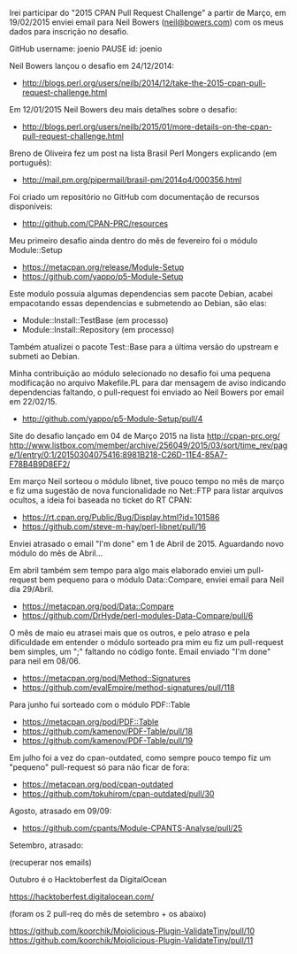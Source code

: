 Irei participar do "2015 CPAN Pull Request Challenge" a partir de Março, em
19/02/2015 enviei email para Neil Bowers (neil@bowers.com) com os meus dados
para inscrição no desafio.

GitHub username: joenio
PAUSE id: joenio

Neil Bowers lançou o desafio em 24/12/2014:
* http://blogs.perl.org/users/neilb/2014/12/take-the-2015-cpan-pull-request-challenge.html

Em 12/01/2015 Neil Bowers deu mais detalhes sobre o desafio:
* http://blogs.perl.org/users/neilb/2015/01/more-details-on-the-cpan-pull-request-challenge.html

Breno de Oliveira fez um post na lista Brasil Perl Mongers explicando (em português):
* http://mail.pm.org/pipermail/brasil-pm/2014q4/000356.html

Foi criado um repositório no GitHub com documentação de recursos disponíveis:
* http://github.com/CPAN-PRC/resources

Meu primeiro desafio ainda dentro do mês de fevereiro foi o módulo Module::Setup

* https://metacpan.org/release/Module-Setup
* https://github.com/yappo/p5-Module-Setup

Este modulo possuía algumas dependencias sem pacote Debian, acabei empacotando
essas dependencias e submetendo ao Debian, são elas:

* Module::Install::TestBase (em processo)
* Module::Install::Repository (em processo)

Também atualizei o pacote Test::Base para a última versão do upstream e submeti
ao Debian.

Minha contribuição ao módulo selecionado no desafio foi uma pequena modificação
no arquivo Makefile.PL para dar mensagem de aviso indicando dependencias faltando,
o pull-request foi enviado ao Neil Bowers por email em 22/02/15.

* http://github.com/yappo/p5-Module-Setup/pull/4

Site do desafio lançado em 04 de Março 2015 na lista
http://cpan-prc.org/
http://www.listbox.com/member/archive/256049/2015/03/sort/time_rev/page/1/entry/0:1/20150304075416:8981B218-C26D-11E4-85A7-F78B4B9D8EF2/

Em março Neil sorteou o módulo libnet, tive pouco tempo no mês de março e
fiz uma sugestão de nova funcionalidade no Net::FTP para listar arquivos
ocultos, a ideia foi baseada no ticket do RT CPAN:

* https://rt.cpan.org/Public/Bug/Display.html?id=101586
* https://github.com/steve-m-hay/perl-libnet/pull/16

Enviei atrasado o email "I'm done" em 1 de Abril de 2015. Aguardando novo módulo do
mês de Abril...

Em abril também sem tempo para algo mais elaborado enviei um pull-request bem pequeno
para o módulo Data::Compare, enviei email para Neil dia 29/Abril.

* https://metacpan.org/pod/Data::Compare
* https://github.com/DrHyde/perl-modules-Data-Compare/pull/6

O mês de maio eu atrasei mais que os outros, e pelo atraso e pela dificuldade
em entender o módulo sorteado pra mim eu fiz um pull-request bem simples,
um ";" faltando no código fonte. Email enviado "I'm done" para neil em 08/06.

* https://metacpan.org/pod/Method::Signatures
* https://github.com/evalEmpire/method-signatures/pull/118

Para junho fui sorteado com o módulo PDF::Table

* https://metacpan.org/pod/PDF::Table
* https://github.com/kamenov/PDF-Table/pull/18
* https://github.com/kamenov/PDF-Table/pull/19

Em julho foi a vez do cpan-outdated, como sempre pouco tempo fiz um "pequeno" pull-request só para não ficar de fora:

* https://metacpan.org/pod/cpan-outdated
* https://github.com/tokuhirom/cpan-outdated/pull/30

Agosto, atrasado em 09/09:

* https://github.com/cpants/Module-CPANTS-Analyse/pull/25

Setembro, atrasado:

(recuperar nos emails)

Outubro é o Hacktoberfest da DigitalOcean

https://hacktoberfest.digitalocean.com/

(foram os 2 pull-req do mês de setembro + os abaixo)

https://github.com/koorchik/Mojolicious-Plugin-ValidateTiny/pull/10
https://github.com/koorchik/Mojolicious-Plugin-ValidateTiny/pull/11
